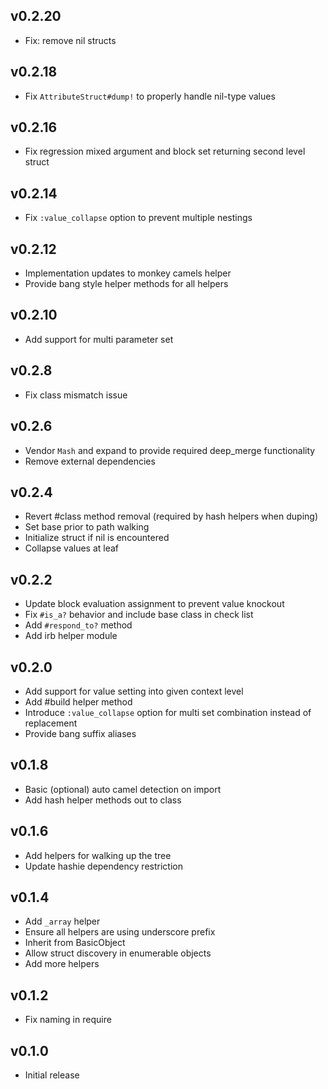 ## v0.2.20
* Fix: remove nil structs

## v0.2.18
* Fix `AttributeStruct#dump!` to properly handle nil-type values

## v0.2.16
* Fix regression mixed argument and block set returning second level struct

## v0.2.14
* Fix `:value_collapse` option to prevent multiple nestings

## v0.2.12
* Implementation updates to monkey camels helper
* Provide bang style helper methods for all helpers

## v0.2.10
* Add support for multi parameter set

## v0.2.8
* Fix class mismatch issue

## v0.2.6
* Vendor `Mash` and expand to provide required deep_merge functionality
* Remove external dependencies

## v0.2.4
* Revert #class method removal (required by hash helpers when duping)
* Set base prior to path walking
* Initialize struct if nil is encountered
* Collapse values at leaf

## v0.2.2
* Update block evaluation assignment to prevent value knockout
* Fix `#is_a?` behavior and include base class in check list
* Add `#respond_to?` method
* Add irb helper module

## v0.2.0
* Add support for value setting into given context level
* Add #build helper method
* Introduce `:value_collapse` option for multi set combination instead of replacement
* Provide bang suffix aliases

## v0.1.8
* Basic (optional) auto camel detection on import
* Add hash helper methods out to class

## v0.1.6
* Add helpers for walking up the tree
* Update hashie dependency restriction

## v0.1.4
* Add `_array` helper
* Ensure all helpers are using underscore prefix
* Inherit from BasicObject
* Allow struct discovery in enumerable objects
* Add more helpers

## v0.1.2
* Fix naming in require

## v0.1.0
* Initial release
